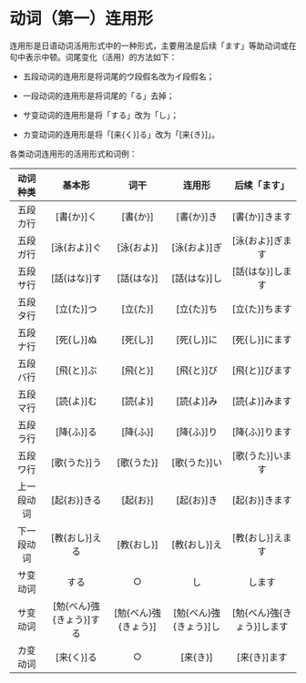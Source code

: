 # 动词（第一）连用形

连用形是日语动词活用形式中的一种形式，主要用法是后续「ます」等助动词或在句中表示中顿。词尾变化（活用）的方法如下：

- 五段动词的连用形是将词尾的ウ段假名改为イ段假名；

- 一段动词的连用形是将词尾的「る」去掉；

- サ变动词的连用形是将「する」改为「し」；

- カ变动词的连用形是将「[来{く}]る」改为「[来{き}]」。

各类动词连用形的活用形式和词例：

|  动词种类  |          基本形          |         词干         |         连用形         |        后续「ます」        |
| :--------: | :----------------------: | :------------------: | :--------------------: | :------------------------: |
|  五段カ行  |        [書{か}]く        |       [書{か}]       |       [書{か}]き       |       [書{か}]きます       |
|  五段ガ行  |       [泳{およ}]ぐ       |      [泳{およ}]      |      [泳{およ}]ぎ      |      [泳{およ}]ぎます      |
|  五段サ行  |       [話{はな}]す       |      [話{はな}]      |      [話{はな}]し      |      [話{はな}]します      |
|  五段タ行  |        [立{た}]つ        |       [立{た}]       |       [立{た}]ち       |       [立{た}]ちます       |
|  五段ナ行  |        [死{し}]ぬ        |       [死{し}]       |       [死{し}]に       |       [死{し}]にます       |
|  五段バ行  |        [飛{と}]ぶ        |       [飛{と}]       |       [飛{と}]び       |       [飛{と}]びます       |
|  五段マ行  |        [読{よ}]む        |       [読{よ}]       |       [読{よ}]み       |       [読{よ}]みます       |
|  五段ラ行  |        [降{ふ}]る        |       [降{ふ}]       |       [降{ふ}]り       |       [降{ふ}]ります       |
|  五段ワ行  |       [歌{うた}]う       |      [歌{うた}]      |      [歌{うた}]い      |      [歌{うた}]います      |
| 上一段动词 |       [起{お}]きる       |       [起{お}]       |       [起{お}]き       |       [起{お}]きます       |
| 下一段动词 |      [教{おし}]える      |      [教{おし}]      |      [教{おし}]え      |      [教{おし}]えます      |
|  サ变动词  |           する           |          ○           |           し           |           します           |
|  サ变动词  | [勉{べん}強{きょう}]する | [勉{べん}強{きょう}] | [勉{べん}強{きょう}]し | [勉{べん}強{きょう}]します |
|  カ变动词  |        [来{く}]る        |          ○           |        [来{き}]        |        [来{き}]ます        |
